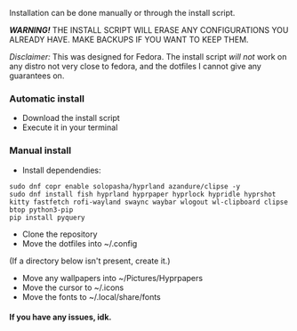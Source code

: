 Installation can be done manually or through the install script.

***WARNING!*** THE INSTALL SCRIPT WILL ERASE ANY CONFIGURATIONS YOU ALREADY HAVE. MAKE BACKUPS IF YOU WANT TO KEEP THEM.

*Disclaimer:* This was designed for Fedora. The install script *will not* work on any distro not very close to fedora, and the dotfiles I cannot give any guarantees on.

### Automatic install
* Download the install script
* Execute it in your terminal

### Manual install
* Install dependendies:
```
sudo dnf copr enable solopasha/hyprland azandure/clipse -y
sudo dnf install fish hyprland hyprpaper hyprlock hypridle hyprshot kitty fastfetch rofi-wayland swaync waybar wlogout wl-clipboard clipse btop python3-pip
pip install pyquery
```
* Clone the repository
* Move the dotfiles into ~/.config

(If a directory below isn't present, create it.)
* Move any wallpapers into ~/Pictures/Hyprpapers
* Move the cursor to ~/.icons
* Move the fonts to ~/.local/share/fonts

#### If you have any issues, idk.
